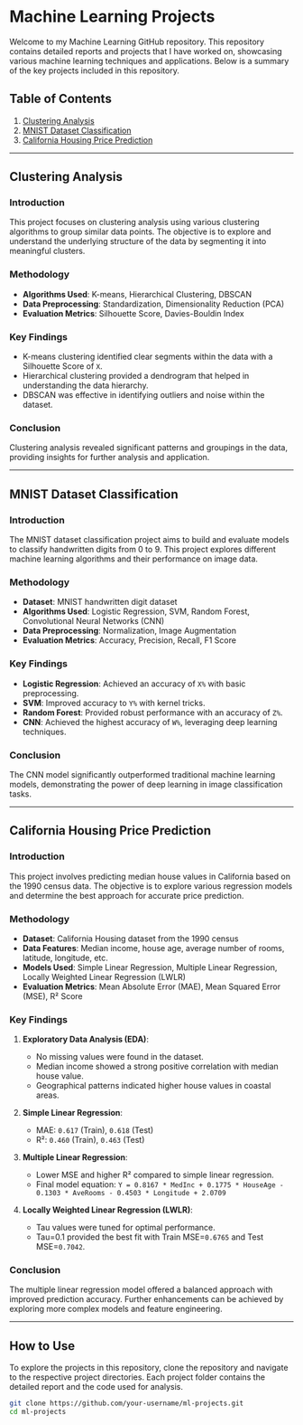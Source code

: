 
# Machine Learning Projects

Welcome to my Machine Learning GitHub repository. This repository contains detailed reports and projects that I have worked on, showcasing various machine learning techniques and applications. Below is a summary of the key projects included in this repository.

## Table of Contents

1. [Clustering Analysis](#clustering-analysis)
2. [MNIST Dataset Classification](#mnist-dataset-classification)
3. [California Housing Price Prediction](#california-housing-price-prediction)

---

## Clustering Analysis

### Introduction
This project focuses on clustering analysis using various clustering algorithms to group similar data points. The objective is to explore and understand the underlying structure of the data by segmenting it into meaningful clusters.

### Methodology
- **Algorithms Used**: K-means, Hierarchical Clustering, DBSCAN
- **Data Preprocessing**: Standardization, Dimensionality Reduction (PCA)
- **Evaluation Metrics**: Silhouette Score, Davies-Bouldin Index

### Key Findings
- K-means clustering identified clear segments within the data with a Silhouette Score of `X`.
- Hierarchical clustering provided a dendrogram that helped in understanding the data hierarchy.
- DBSCAN was effective in identifying outliers and noise within the dataset.

### Conclusion
Clustering analysis revealed significant patterns and groupings in the data, providing insights for further analysis and application.

---

## MNIST Dataset Classification

### Introduction
The MNIST dataset classification project aims to build and evaluate models to classify handwritten digits from 0 to 9. This project explores different machine learning algorithms and their performance on image data.

### Methodology
- **Dataset**: MNIST handwritten digit dataset
- **Algorithms Used**: Logistic Regression, SVM, Random Forest, Convolutional Neural Networks (CNN)
- **Data Preprocessing**: Normalization, Image Augmentation
- **Evaluation Metrics**: Accuracy, Precision, Recall, F1 Score

### Key Findings
- **Logistic Regression**: Achieved an accuracy of `X%` with basic preprocessing.
- **SVM**: Improved accuracy to `Y%` with kernel tricks.
- **Random Forest**: Provided robust performance with an accuracy of `Z%`.
- **CNN**: Achieved the highest accuracy of `W%`, leveraging deep learning techniques.

### Conclusion
The CNN model significantly outperformed traditional machine learning models, demonstrating the power of deep learning in image classification tasks.

---

## California Housing Price Prediction

### Introduction
This project involves predicting median house values in California based on the 1990 census data. The objective is to explore various regression models and determine the best approach for accurate price prediction.

### Methodology
- **Dataset**: California Housing dataset from the 1990 census
- **Data Features**: Median income, house age, average number of rooms, latitude, longitude, etc.
- **Models Used**: Simple Linear Regression, Multiple Linear Regression, Locally Weighted Linear Regression (LWLR)
- **Evaluation Metrics**: Mean Absolute Error (MAE), Mean Squared Error (MSE), R² Score

### Key Findings
1. **Exploratory Data Analysis (EDA)**:
   - No missing values were found in the dataset.
   - Median income showed a strong positive correlation with median house value.
   - Geographical patterns indicated higher house values in coastal areas.

2. **Simple Linear Regression**:
   - MAE: `0.617` (Train), `0.618` (Test)
   - R²: `0.460` (Train), `0.463` (Test)

3. **Multiple Linear Regression**:
   - Lower MSE and higher R² compared to simple linear regression.
   - Final model equation: `Y = 0.8167 * MedInc + 0.1775 * HouseAge - 0.1303 * AveRooms - 0.4503 * Longitude + 2.0709`

4. **Locally Weighted Linear Regression (LWLR)**:
   - Tau values were tuned for optimal performance.
   - Tau=0.1 provided the best fit with Train MSE=`0.6765` and Test MSE=`0.7042`.

### Conclusion
The multiple linear regression model offered a balanced approach with improved prediction accuracy. Further enhancements can be achieved by exploring more complex models and feature engineering.

---

## How to Use

To explore the projects in this repository, clone the repository and navigate to the respective project directories. Each project folder contains the detailed report and the code used for analysis.

```bash
git clone https://github.com/your-username/ml-projects.git
cd ml-projects

